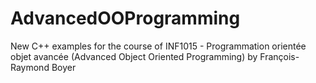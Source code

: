 # AdvancedOOProgramming
New C++ examples for the course of INF1015 - Programmation orientée objet avancée (Advanced Object Oriented Programming) by François-Raymond Boyer
